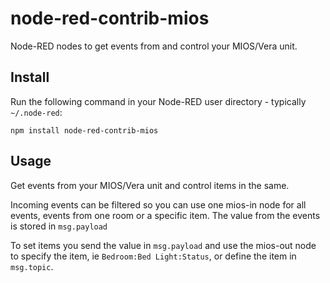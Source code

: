 node-red-contrib-mios
=====================

Node-RED nodes to get events from and control your MIOS/Vera unit. 

## Install

Run the following command in your Node-RED user directory - typically `~/.node-red`:

```
npm install node-red-contrib-mios
```


## Usage

Get events from your MIOS/Vera unit and control items in the same.

Incoming events can be filtered so you can use one mios-in node for all events, events from one room or a specific item. The value from the events is stored in `msg.payload`

To set items you send the value in `msg.payload` and use the mios-out node to specify the item, ie `Bedroom:Bed Light:Status`, or define the item in `msg.topic`.

